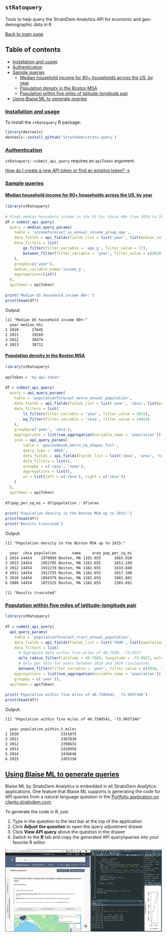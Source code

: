 ## `stRatoquery`
Tools to help query the StratoDem Analytics API for economic and geo-demographic data in R

[Back to main page](/)

## Table of contents
- [Installation and usage](#installation-and-usage)
- [Authentication](#authentication)
- [Sample queries](#sample-queries)
  - [Median household income for 80+ households across the US, by year](#median-household-income-for-80-households-across-the-us-by-year)
  - [Population density in the Boston MSA](#population-density-in-the-boston-msa)
  - [Population within five miles of latitude-longitude pair](#population-within-five-miles-of-latitude-longitude-pair)
- [Using Blaise ML to generate queries](#using-blaise-ml-to-generate-queries)

### [Installation and usage](#installation-and-usage)

To install the `stRatoquery` R package:
```R
library(devtools)
devtools::install_github('StratoDem/strato-query')
```

### [Authentication](#authentication)
`stRatoquery::submit_api_query` requires an `apiToken` argument.

[How do I create a new API token or find an existing token? &rarr;](https://academy.stratodem.com/article/82-creating-and-managing-api-tokens)

### [Sample queries](#sample-queries)

#### [Median household income for 80+ households across the US, by year](#median-household-income-for-80-households-across-the-us-by-year)
```R
library(stRatoquery)

# Finds median household income in the US for those 80+ from 2010 to 2013
df = submit_api_query(
  query = median_query_params(
    table = 'incomeforecast_us_annual_income_group_age',
    data_fields = api_fields(fields_list = list('year', list(median_value = 'median_hhi'))),
    data_filters = list(
        ge_filter(filter_variable = 'age_g', filter_value = 17),
        between_filter(filter_variable = 'year', filter_value = c(2010, 2013))
    ),
    groupby=c('year'),
    median_variable_name='income_g',
    aggregations=list()
  ),
  apiToken = apiToken)

print('Median US household income 80+:')
print(head(df))
```

Output:
```
[1] "Median US household income 80+:"
  year median_hhi
1 2010      27645
2 2011      29269
3 2012      30474
4 2013      30712
```

#### [Population density in the Boston MSA](#population-density-in-the-boston-msa)
```R
library(stRatoquery)

apiToken = 'my-api-token'

df = submit_api_query(
  query = api_query_params(
    table = 'populationforecast_metro_annual_population',
    data_fields = api_fields(fields_list = list('year', 'cbsa', list(population = 'population'))),
    data_filters = list(
        lt_filter(filter_variable = 'year', filter_value = 2015),
        eq_filter(filter_variable = 'cbsa', filter_value = 14454)
    ),
    groupby=c('year', 'cbsa'),
    aggregations = list(sum_aggregation(variable_name = 'population')),
    join = api_query_params(
        table = 'geocookbook_metro_na_shapes_full',
        query_type = 'AREA',
        data_fields = api_fields(fields_list = list('cbsa', 'area', 'name')),
        data_filters = list(),
        groupby = c('cbsa', 'name'),
        aggregations = list(),
        on = list(left = c('cbsa'), right = c('cbsa'))
    )
  ),
  apiToken = apiToken)

df$pop_per_sq_mi = df$population / df$area

print('Population density in the Boston MSA up to 2015:')
print(head(df))
print('Results truncated')
```

Output:
```
[1] "Population density in the Boston MSA up to 2015:"

  year  cbsa population       name     area pop_per_sq_mi
1 2014 14454    1970099 Boston, MA 1182.655      1665.828
2 2013 14454    1952785 Boston, MA 1182.655      1651.188
3 2012 14454    1932278 Boston, MA 1182.655      1633.848
4 2011 14454    1912755 Boston, MA 1182.655      1617.340
5 2010 14454    1894379 Boston, MA 1182.655      1601.802
6 2009 14454    1875325 Boston, MA 1182.655      1585.691

[1] "Results truncated"
```

### [Population within five miles of latitude-longitude pair](#population-within-five-miles-of-latitude-longitude-pair)
```R
library(stRatoquery)

df = submit_api_query(
  api_query_params(
    table = 'populationforecast_tract_annual_population',
    data_fields = api_fields(fields_list = list('YEAR', list(population = 'population_within_5_miles'))),
    data_filters = list(
      # Aggregate data within five miles of 40.7589, -73.9937
      mile_radius_filter(latitude = 40.7589, longitude = -73.9937, miles = 5),
      # Only get data for years between 2010 and 2020 (inclusive)
      between_filter(filter_variable = 'year', filter_value = c(2010, 2020))),
    aggregations = list(sum_aggregation(variable_name = 'population')),
    groupby = c('year')),
  apiToken = apiToken)

print('Population within five miles of 40.7589542, -73.9937348')
print(head(df))
```

Output:
```
[1] "Population within five miles of 40.7589542, -73.9937348"

  year population_within_5_miles
1 2010                   2331875
2 2011                   2367830
3 2012                   2398631
4 2013                   2418956
5 2014                   2436646
6 2015                   2455316
```

## [Using Blaise ML to generate queries](#using-blaise-ml-to-generate-queries)
Blaise ML by StratoDem Analytics is embedded in all StratoDem Analytics applications. One feature that Blaise ML supports is
generating the code for API queries from a natural language question in the [Portfolio application on clients.stratodem.com](https://clients.stratodem.com/dash/?id=marketscorecard).

To generate the code in R, just:
1. Type in the question to the text bar at the top of the application
2. Click **Adjust the question** to open the query adjustment drawer
3. Click **View API query** above the question in the drawer
4. Switch to the **R** tab and copy the generated API query/queries into your favorite R editor

<img src="assets/images/PortfolioInsightsToRQuery.gif" alt="Blaise ML by StratoDem Analytics generates API queries using natural language processing" />
